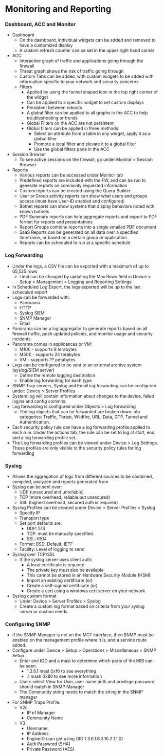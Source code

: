 # Monitoring and Reporting

### Dashboard, ACC and Monitor
* Dashboard
    * On the dashboard, individual widgets can be added and removed to have a customized display
    * A custom refresh counter can be set in the upper right hand corner
* ACC
    * Interactive graph of traffic and applications going through the firewall
    * Threat graph shows the risk of traffic going through
    * Custom Tabs can be added, with custom widgets to be added with information specific to your network and security concerns
    * Filters
        * Applied by using the funnel shaped icon in the top right corner of the widget
        * Can be applied to a specific widget to set custom displays
        * Persistent between reboots
        * A global filter can be applied to all graphs in the ACC to help troubleshooting or trends
        * Global Filters on the ACC are not persistent
        * Global filters can be applied in three methods:
            * Select an attribute from a table in any widget, apply it as a global filter
            * Promote a local filter and elevate it to a global filter
            * Use the global filters pane in the ACC
* Session Browser
    * To see active sessions on the firewall, go under Monitor > Session Browser
* Reports
    * Various reports can be accessed under Monitor tab
    * Predefined reports are included with the FW, and can be run to generate reports on commonly requested information
    * Custom reports can be created using the Query Builder
    * User or Group activity reports can show what users and groups access (must have User-ID enabled and configured)
    * Botnet reports can show systems that display behaviors noted with known botnets
    * PDF Summary reports can help aggregate reports and export to PDF format for reports and presentations
    * Report Groups combine reports into a single emailed PDF document
    * SaaS Reports can be generated on all data over a specified timeframe, or based on a certain group or application
    * Reports can be scheduled to run at a specific schedule

### Log Forwarding
* Under the logs, a CSV file can be exported with a maximum of up to 65,535 rows
    * Limit can be changed by updating the Max Rows field in Device > Setup > Management > Logging and Reporting Settings
* In Scheduled Log Export, the logs exported will be up to the last scheduled export
* Logs can be forwarded with:
    * Panorama
    * HTTP
    * Syslog SIEM
    * SNMP Manager
    * Email
* Panorama can be a log aggregator to generate reports based on all firewall traffic, push updated policies, and monitor usage and security incidents
* Panorama comes in applicances or VM:
    * M100 - supports 8 terabytes
    * M500 - supports 24 terabytes
    * VM - supports ?? petabytes
* Logs can be configured to be sent to an external archive system (syslog/SIEM server)
    * Define the remote logging destination
    * Enable log forwarding for each type
* SNMP Trap servers, Syslog and Email log forwarding can be configured under: Device > Server Profiles
* System log will contain information about changes to the device, failed logins and config commits.
* Log forwarding is configured under Objects > Log forwarding
    * The log objects that can be forwarded are broken down into categories: Traffic, Threat, Wildfire, URL, Data, GTP, Tunnel and Authentication.
* Each security policy rule can have a log forwarding profile applied to each rule. Under the actions tab, the rule can be set to log at start, end, and a log forwarding profile set.
* The Log forwarding profiles can be viewed under Device > Log Settings. These profiles are only visible to the security policy rules for log forwarding

### Syslog
* Allows the aggregation of logs from different sources to be combined, compiled, analyzed and reports generated from
* Syslog can be sent over:
    * UDP (unsecured and unreliable)
    * TCP (more overhead, reliable but unsecured)
    * SSL (highest overhead, secured auth is required)
* Syslog Profiles can be created under Device > Server Profiles > Syslog
    * Specify IP
    * Transport type
    * Set port defaults are:
        * UDP: 514
        * TCP: must be manually specified.
        * SSL: 6514
    * Format: BSD, Default, IETF
    * Facility: Level of logging to send
* Syslog over TCP/SSL
    * If the syslog server uses client auth:
        * A local certificate is required
        * The private key must also be available
        * This cannot be stored in an Hardware Security Module (HSM)
        * Import an existing certificate (or)
        * Create a self-signed certificate (or)
        * Create a cert using a windows cert server on your network
* Syslog custom format
    * Under Device > Server Profiles > Syslog
    * Create a custom log format based on criteria from your syslog server or custom needs
    
### Configuring SNMP
* If the SNMP Manager is not on the MGT interface, then SNMP must be enabled on the management profile where it is, and a service route added.
* Configure under Device > Setup > Operations > Miscellaneous > SNMP Setup
    * Enter and IOD and a mast to determine which parts of the MIB can be seen.
        * 1.3.6.1 mast 0xf0 to see everything
        * .1 mask 0x80 to see more information
    * Users select View for User, user name auth and privilege password should match in SNMP Manager
    * The Community string needs to match the string in the SNMP manager
* For SNMP Traps Profile:
    * V2c
        * IP of Manager
        * Community Name
    * V3
        * Username
        * IP Address
        * EngineID (can get using OID 1.3.6.1.6.3.10.2.1.1.0)
        * Auth Password (SHA)
        * Private Password (AES)
